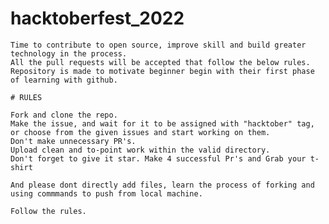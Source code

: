 # hacktoberfest_2022

	Time to contribute to open source, improve skill and build greater technology in the process.
	All the pull requests will be accepted that follow the below rules.
	Repository is made to motivate beginner begin with their first phase of learning with github.

	# RULES
	
	Fork and clone the repo.
	Make the issue, and wait for it to be assigned with "hacktober" tag, or choose from the given issues and start working on them.
	Don't make unnecessary PR's.
	Upload clean and to-point work within the valid directory.
	Don't forget to give it star. Make 4 successful Pr's and Grab your t-shirt
	
	And please dont directly add files, learn the process of forking and using commmands to push from local machine.
	
	Follow the rules.
	
